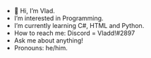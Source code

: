 - 👋 Hi, I’m Vlad.
- I’m interested in Programming.
- I’m currently learning C#, HTML and Python.
- How to reach me: Discord = Vladd!#2897
- Ask me about anything!
- Pronouns: he/him.

<!---
Vlad is a ✨ special ✨ repository because its `README.md` (this file) appears on your GitHub profile.
You can click the Preview link to take a look at your changes.
--->
